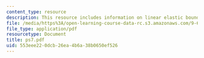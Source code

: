```yaml
---
content_type: resource
description: This resource includes information on linear elastic boundary value problems.
file: /media/https%3A/open-learning-course-data-rc.s3.amazonaws.com/9-641j-introduction-to-neural-networks-spring-2005/553eee220dcb26ea4b6a38b0650ef526_ps7.pdf
file_type: application/pdf
resourcetype: Document
title: ps7.pdf
uid: 553eee22-0dcb-26ea-4b6a-38b0650ef526
---
```

